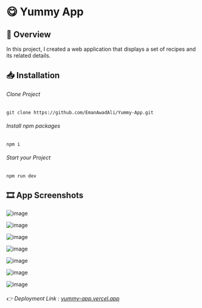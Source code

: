 # 😋 Yummy App
## 📌 Overview
In this project, I created a web application that displays a set of recipes and its related details.

## 📥 Installation

###### Clone Project
```
git clone https://github.com/EmanAwadAli/Yummy-App.git
```
###### Install npm packages
```
npm i
```
###### Start your Project
```
npm run dev
```
## 🎞️ App Screenshots

![image](https://github.com/EmanAwadAli/GameOver_App/assets/54704537/d98787a2-893b-4d93-b9ee-e18a24a82a9f)

![image](https://github.com/EmanAwadAli/GameOver_App/assets/54704537/57ff6fa4-87af-4f7d-bfab-115c701d2d37)

![image](https://github.com/EmanAwadAli/GameOver_App/assets/54704537/f629546f-55ae-4b28-982d-6c08e38711cd)

![image](https://github.com/EmanAwadAli/GameOver_App/assets/54704537/9b91bf13-4edc-4310-a721-fbdce13af4db)

![image](https://github.com/EmanAwadAli/GameOver_App/assets/54704537/d5c4ae6a-0d6c-4462-b040-81a43b17b53e)

![image](https://github.com/EmanAwadAli/GameOver_App/assets/54704537/3b97cd5d-126f-4d6f-9e5f-b053085a5436)

![image](https://github.com/EmanAwadAli/GameOver_App/assets/54704537/416dada8-127b-46f4-91c8-ec7691e2e2f2)

###### 👉 Deployment Link : [yummy-app.vercel.app](https://yummy-app.vercel.app/)

